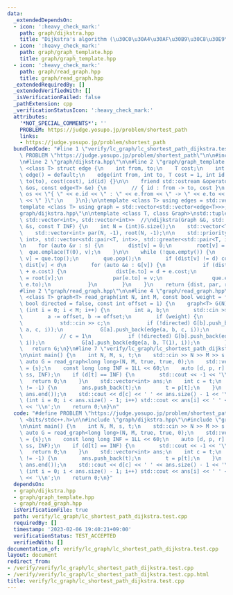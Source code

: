 ```yaml
---
data:
  _extendedDependsOn:
  - icon: ':heavy_check_mark:'
    path: graph/dijkstra.hpp
    title: "Dijkstra's algorithm (\u30C0\u30A4\u30AF\u30B9\u30C8\u30E9\u6CD5)"
  - icon: ':heavy_check_mark:'
    path: graph/graph_template.hpp
    title: graph/graph_template.hpp
  - icon: ':heavy_check_mark:'
    path: graph/read_graph.hpp
    title: graph/read_graph.hpp
  _extendedRequiredBy: []
  _extendedVerifiedWith: []
  _isVerificationFailed: false
  _pathExtension: cpp
  _verificationStatusIcon: ':heavy_check_mark:'
  attributes:
    '*NOT_SPECIAL_COMMENTS*': ''
    PROBLEM: https://judge.yosupo.jp/problem/shortest_path
    links:
    - https://judge.yosupo.jp/problem/shortest_path
  bundledCode: "#line 1 \"verify/lc_graph/lc_shortest_path_dijkstra.test.cpp\"\n#define\
    \ PROBLEM \"https://judge.yosupo.jp/problem/shortest_path\"\n\n#include <bits/stdc++.h>\n\
    \n#line 2 \"graph/dijkstra.hpp\"\n\n#line 2 \"graph/graph_template.hpp\"\n\ntemplate\
    \ <class T> struct edge {\n    int from, to;\n    T cost;\n    int id;\n\n   \
    \ edge() = default;\n    edge(int from, int to, T cost = 1, int id = -1) : from(from),\
    \ to(to), cost(cost), id(id) {}\n\n    friend std::ostream &operator<<(std::ostream\
    \ &os, const edge<T> &e) {\n        // { id : from -> to, cost }\n        return\
    \ os << \"{ \" << e.id << \" : \" << e.from << \" -> \" << e.to << \", \" << e.cost\
    \ << \" }\";\n    }\n};\n\ntemplate <class T> using edges = std::vector<edge<T>>;\n\
    template <class T> using graph = std::vector<std::vector<edge<T>>>;\n#line 4 \"\
    graph/dijkstra.hpp\"\n\ntemplate <class T, class Graph>\nstd::tuple<std::vector<T>,\
    \ std::vector<int>, std::vector<int>>  //\ndijkstra(Graph &G, std::vector<int>\
    \ &s, const T INF) {\n    int N = (int)G.size();\n    std::vector<T> dist(N, INF);\n\
    \    std::vector<int> par(N, -1), root(N, -1);\n\n    std::priority_queue<std::pair<T,\
    \ int>, std::vector<std::pair<T, int>>, std::greater<std::pair<T, int>>> que;\n\
    \n    for (auto &v : s) {\n        dist[v] = 0;\n        root[v] = v;\n      \
    \  que.emplace(T(0), v);\n    }\n\n    while (!que.empty()) {\n        auto [d,\
    \ v] = que.top();\n        que.pop();\n        if (dist[v] != d) continue;  //\
    \ dist[v] < d\n        for (auto &e : G[v]) {\n            if (dist[e.to] > d\
    \ + e.cost) {\n                dist[e.to] = d + e.cost;\n                root[e.to]\
    \ = root[v];\n                par[e.to] = v;\n                que.emplace(dist[e.to],\
    \ e.to);\n            }\n        }\n    }\n    return {dist, par, root};\n}\n\
    #line 2 \"graph/read_graph.hpp\"\n\n#line 4 \"graph/read_graph.hpp\"\n\ntemplate\
    \ <class T> graph<T> read_graph(int N, int M, const bool weight = false, const\
    \ bool directed = false, const int offset = 1) {\n    graph<T> G(N);\n    for\
    \ (int i = 0; i < M; i++) {\n        int a, b;\n        std::cin >> a >> b;\n\
    \        a -= offset, b -= offset;\n        if (weight) {\n            T c;\n\
    \            std::cin >> c;\n            if (!directed) G[b].push_back(edge(b,\
    \ a, c, i));\n            G[a].push_back(edge(a, b, c, i));\n        } else {\n\
    \            // c = 1\n            if (!directed) G[b].push_back(edge(b, a, T(1),\
    \ i));\n            G[a].push_back(edge(a, b, T(1), i));\n        }\n    }\n \
    \   return G;\n}\n#line 7 \"verify/lc_graph/lc_shortest_path_dijkstra.test.cpp\"\
    \n\nint main() {\n    int N, M, s, t;\n    std::cin >> N >> M >> s >> t;\n   \
    \ auto G = read_graph<long long>(N, M, true, true, 0);\n    std::vector<int> ss\
    \ = {s};\n    const long long INF = 1LL << 60;\n    auto [d, p, r] = dijkstra(G,\
    \ ss, INF);\n    if (d[t] == INF) {\n        std::cout << -1 << '\\n';\n     \
    \   return 0;\n    }\n    std::vector<int> ans;\n    int c = t;\n    while (t\
    \ != -1) {\n        ans.push_back(t);\n        t = p[t];\n    }\n    std::reverse(ans.begin(),\
    \ ans.end());\n    std::cout << d[c] << ' ' << ans.size() - 1 << '\\n';\n    for\
    \ (int i = 0; i < ans.size() - 1; i++) std::cout << ans[i] << ' ' << ans[i + 1]\
    \ << '\\n';\n    return 0;\n}\n"
  code: "#define PROBLEM \"https://judge.yosupo.jp/problem/shortest_path\"\n\n#include\
    \ <bits/stdc++.h>\n\n#include \"graph/dijkstra.hpp\"\n#include \"graph/read_graph.hpp\"\
    \n\nint main() {\n    int N, M, s, t;\n    std::cin >> N >> M >> s >> t;\n   \
    \ auto G = read_graph<long long>(N, M, true, true, 0);\n    std::vector<int> ss\
    \ = {s};\n    const long long INF = 1LL << 60;\n    auto [d, p, r] = dijkstra(G,\
    \ ss, INF);\n    if (d[t] == INF) {\n        std::cout << -1 << '\\n';\n     \
    \   return 0;\n    }\n    std::vector<int> ans;\n    int c = t;\n    while (t\
    \ != -1) {\n        ans.push_back(t);\n        t = p[t];\n    }\n    std::reverse(ans.begin(),\
    \ ans.end());\n    std::cout << d[c] << ' ' << ans.size() - 1 << '\\n';\n    for\
    \ (int i = 0; i < ans.size() - 1; i++) std::cout << ans[i] << ' ' << ans[i + 1]\
    \ << '\\n';\n    return 0;\n}"
  dependsOn:
  - graph/dijkstra.hpp
  - graph/graph_template.hpp
  - graph/read_graph.hpp
  isVerificationFile: true
  path: verify/lc_graph/lc_shortest_path_dijkstra.test.cpp
  requiredBy: []
  timestamp: '2023-02-06 19:40:21+09:00'
  verificationStatus: TEST_ACCEPTED
  verifiedWith: []
documentation_of: verify/lc_graph/lc_shortest_path_dijkstra.test.cpp
layout: document
redirect_from:
- /verify/verify/lc_graph/lc_shortest_path_dijkstra.test.cpp
- /verify/verify/lc_graph/lc_shortest_path_dijkstra.test.cpp.html
title: verify/lc_graph/lc_shortest_path_dijkstra.test.cpp
---
```

